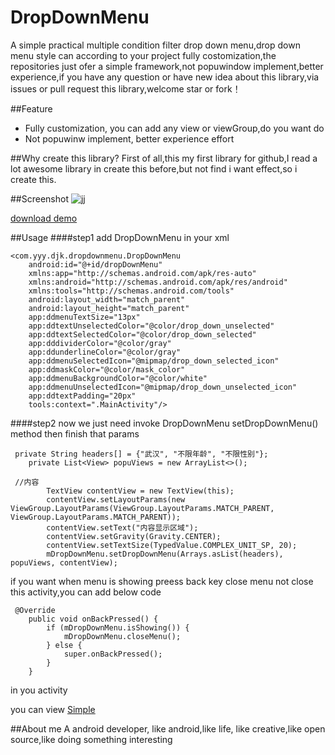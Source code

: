 # DropDownMenu

A simple practical multiple condition filter drop down menu,drop down menu style can according to your project fully costomization,the repositories just ofer a simple framework,not popuwindow implement,better experience,if you have any question or have new idea about this library,via issues or pull request this library,welcome star or fork！

##Feature
 - Fully customization, you can add any view or viewGroup,do you want do
 - Not popuwinw implement, better experience effort

##Why create this library?
First of all,this my first library for github,I read a lot awesome library in create this before,but not find i want effect,so i create this.

##Screenshot
![jj](https://github.com/dongjunkun/MultipleDropDownMenu/blob/master/art/simaple.gif)

<a href="https://raw.githubusercontent.com/dongjunkun/DropDownMenu/master/app/build/outputs/apk/app-debug.apk">download demo</a>

##Usage
####step1
add DropDownMenu in your xml
```
<com.yyy.djk.dropdownmenu.DropDownMenu
    android:id="@+id/dropDownMenu"
    xmlns:app="http://schemas.android.com/apk/res-auto"
    xmlns:android="http://schemas.android.com/apk/res/android"
    xmlns:tools="http://schemas.android.com/tools"
    android:layout_width="match_parent"
    android:layout_height="match_parent"
    app:ddmenuTextSize="13px"
    app:ddtextUnselectedColor="@color/drop_down_unselected"
    app:ddtextSelectedColor="@color/drop_down_selected"
    app:dddividerColor="@color/gray"
    app:ddunderlineColor="@color/gray"
    app:ddmenuSelectedIcon="@mipmap/drop_down_selected_icon"
    app:ddmaskColor="@color/mask_color"
    app:ddmenuBackgroundColor="@color/white"
    app:ddmenuUnselectedIcon="@mipmap/drop_down_unselected_icon"
    app:ddtextPadding="20px"
    tools:context=".MainActivity"/>
```

####step2
now we just need invoke DropDownMenu setDropDownMenu() method then finish that params
```
 private String headers[] = {"武汉", "不限年龄", "不限性别"};
    private List<View> popuViews = new ArrayList<>();

 //内容
        TextView contentView = new TextView(this);
        contentView.setLayoutParams(new ViewGroup.LayoutParams(ViewGroup.LayoutParams.MATCH_PARENT, ViewGroup.LayoutParams.MATCH_PARENT));
        contentView.setText("内容显示区域");
        contentView.setGravity(Gravity.CENTER);
        contentView.setTextSize(TypedValue.COMPLEX_UNIT_SP, 20);
        mDropDownMenu.setDropDownMenu(Arrays.asList(headers), popuViews, contentView);
```
if you want when menu is showing preess back key close menu not close this activity,you can add below code
```
 @Override
    public void onBackPressed() {
        if (mDropDownMenu.isShowing()) {
            mDropDownMenu.closeMenu();
        } else {
            super.onBackPressed();
        }
    }
```
in you activity

you can view <a href="https://github.com/dongjunkun/DropDownMenu/blob/master/app/src/main/java/com/yyy/djk/dropdownmenu/MainActivity.java">Simple</a>

##About me
A android developer, like android,like life, like creative,like open source,like doing something interesting
